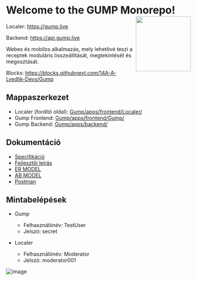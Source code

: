 <h1 align="left">
  Welcome to the GUMP Monorepo!
  <img align="right" height="150px" src="https://github.com/14A-A-Lyedlik-Devs/Gump/assets/36823200/572a0571-d466-4390-8adc-fbbfbceb168d" />
</h1>

Localer: <https://gump.live>

Backend: <https://api.gump.live>

Webes és mobilos alkalmazás, mely lehetővé teszi a receptek moduláris összeállítását,
megtekintését és megosztását.

Blocks: <https://blocks.githubnext.com/14A-A-Lyedlik-Devs/Gump>

## Mappaszerkezet

- Localer (fordító oldal): [Gump/apps/frontend/Localer/](https://github.com/14A-A-Lyedlik-Devs/Gump/tree/main/apps/frontend/Localer)
- Gump Frontend: [Gump/apps/frontend/Gump/](https://github.com/14A-A-Lyedlik-Devs/Gump/tree/main/apps/frontend/Gump)
- Gump Backend: [Gump/apps/backend/](https://github.com/14A-A-Lyedlik-Devs/Gump/tree/main/apps/backend)

## Dokumentáció

- [Specifikáció](/docs/manual.md)
- [Fejlesztői leírás](/docs/dev.md)
- [ER MODEL](https://app.diagrams.net/#G1BBTGqKAzg2ffcl2lPW3dU6NtK2lj8m1L)
- [AB MODEL](https://raw.githubusercontent.com/14A-A-Lyedlik-Devs/Gump/main/docs/AB-Model.png)
- [Postman](https://www.postman.com/security-saganist-93283134/workspace/gump/documentation/26477376-904f2ea0-9352-4122-a3c6-e39b867bd003)

## Mintabelépések

- Gump
  - Felhasználónév: TestUser
  - Jelszó: secret
  
- Localer
  - Felhasználónév: Moderator
  - Jelszó: moderator001


![image](https://github.com/14A-A-Lyedlik-Devs/Gump/assets/36823200/b5f84789-08ae-4e6b-8267-3962c510e8a1)

